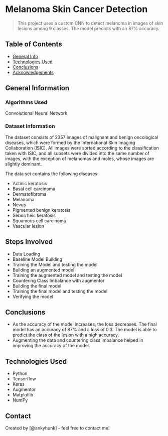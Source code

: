# Melanoma Skin Cancer Detection
> This project uses a custom CNN to detect melanoma in images of skin lesions among 9 classes. The model predicts with an 87% accuracy.


## Table of Contents
* [General Info](#general-information)
* [Technologies Used](#technologies-used)
* [Conclusions](#conclusions)
* [Acknowledgements](#acknowledgements)

<!-- You can include any other section that is pertinent to your problem -->

## General Information
### Algorithms Used
Convolutional Neural Network

### Dataset Information

The dataset consists of 2357 images of malignant and benign oncological diseases, which were formed by the International Skin Imaging Collaboration (ISIC). All images were sorted according to the classification taken with ISIC, and all subsets were divided into the same number of images, with the exception of melanomas and moles, whose images are slightly dominant.

The data set contains the following diseases:

- Actinic keratosis
- Basal cell carcinoma
- Dermatofibroma
- Melanoma
- Nevus
- Pigmented benign keratosis
- Seborrheic keratosis
- Squamous cell carcinoma
- Vascular lesion

## Steps Involved

- Data Loading
- Baseline Model Building
- Training the Model and testing the model
- Building an augmented model
- Training the augmented model and testing the model
- Countering Class Imbalance with augmentor
- Building the final model
- Training the final model and testing the model
- Verifying the model
<!-- You don't have to answer all the questions - just the ones relevant to your project. -->

## Conclusions
- As the accuracy of the model increases, the loss decreases. The final model has an accuracy of 87% and a loss of 0.3. The model is able to predict the class of the lesion with a high accuracy.
- Augmenting the data and countering class imbalance helped in improving the accuracy of the model.

<!-- You don't have to answer all the questions - just the ones relevant to your project. -->


## Technologies Used
- Python
- Tensorflow
- Keras
- Augmentor
- Matplotlib
- NumPy


<!-- As the libraries versions keep on changing, it is recommended to mention the version of library used in this project -->

## Contact
Created by [@ankyhunk] - feel free to contact me!


<!-- Optional -->
<!-- ## License -->
<!-- This project is open source and available under the [... License](). -->

<!-- You don't have to include all sections - just the one's relevant to your project -->